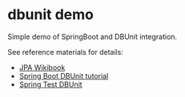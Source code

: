 dbunit demo
===========

Simple demo of SpringBoot and DBUnit integration.

See reference materials for details:
* [JPA Wikibook](https://en.wikibooks.org/wiki/Java_Persistence)
* [Spring Boot DBUnit tutorial](http://g00glen00b.be/testing-spring-data-repository/)
* [Spring Test DBUnit](https://github.com/springtestdbunit/spring-test-dbunit)